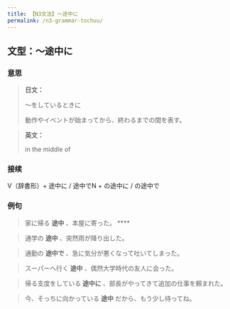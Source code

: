 ```yaml
---
title: 【N3文法】〜途中に
permalink: /n3-grammar-tochuu/
---
```


## 文型：〜途中に

### 意思

> **日文：**
> 
> 〜をしているときに
> 
> 動作やイベントが始まってから、終わるまでの間を表す。


> **英文：**
> 
> in the middle of


### 接续

V（辞書形）+ 途中に / 途中でN + の途中に / の途中で

### 例句

> 家に帰る **途中** 、本屋に寄った。 ****

> 通学の **途中** 、突然雨が降り出した。

> 通勤の **途中で** 、急に気分が悪くなって吐いてしまった。

> スーパーへ行く **途中** 、偶然大学時代の友人に会った。

> 帰る支度をしている **途中に** 、部長がやってきて追加の仕事を頼まれた。

> 今、そっちに向かっている **途中** だから、もう少し待ってね。

